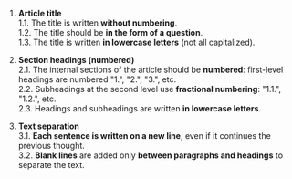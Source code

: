 <!-- 2024-10-02 Dmitrii Fediuk https://upwork.com/fl/mage2pro -->
<!-- «Document my rules for Discourse articles»: https://github.com/dmitrii-fediuk/chatgpt/issues/1 -->

1. **Article title**  
   1.1. The title is written **without numbering**.  
   1.2. The title should be **in the form of a question**.  
   1.3. The title is written **in lowercase letters** (not all capitalized).

2. **Section headings (numbered)**  
   2.1. The internal sections of the article should be **numbered**: first-level headings are numbered "1.", "2.", "3.", etc.  
   2.2. Subheadings at the second level use **fractional numbering**: "1.1.", "1.2.", etc.  
   2.3. Headings and subheadings are written **in lowercase letters**.

3. **Text separation**  
   3.1. **Each sentence is written on a new line**, even if it continues the previous thought.  
   3.2. **Blank lines** are added only **between paragraphs and headings** to separate the text.

